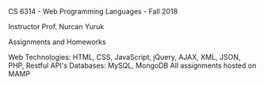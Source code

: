 CS 6314 - Web Programming Languages -  Fall 2018

Instructor Prof. Nurcan Yuruk

Assignments and Homeworks

Web Technologies: HTML, CSS, JavaScript, jQuery, AJAX, XML, JSON, PHP, Restful API's
Databases: MySQL, MongoDB
All assignments hosted on MAMP

